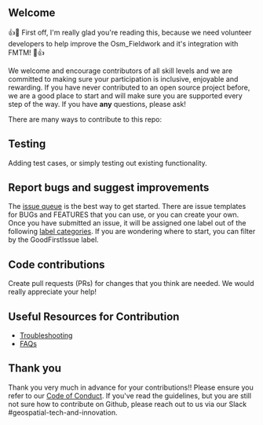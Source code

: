 ## Welcome

:+1::tada: First off, I'm really glad you're reading this, because we need volunteer developers to help improve the Osm_Fieldwork and it's integration with FMTM! :tada::+1:

We welcome and encourage contributors of all skill levels and we are committed to making sure your participation is inclusive, enjoyable and rewarding. If you have never contributed to an open source project before, we are a good place to start and will make sure you are supported every step of the way. If you have **any** questions, please ask!

There are many ways to contribute to this repo:

## Testing

Adding test cases, or simply testing out existing functionality.

## Report bugs and suggest improvements

The [issue queue](https://github.com/hotosm/osm_fieldwork/issues) is the best way to get started. There are issue templates for BUGs and FEATURES that you can use, or you can create your own. Once you have submitted an issue, it will be assigned one label out of the following [label categories](https://github.com/hotosm/osm_fieldwork/labels). If you are wondering where to start, you can filter by the GoodFirstIssue label.

## Code contributions

Create pull requests (PRs) for changes that you think are needed. We would really appreciate your help!

## Useful Resources for Contribution 
- [Troubleshooting](https://github.com/hotosm/osm-fieldwork/wiki/troubleshooting)
- [FAQs](https://github.com/hotosm/osm-fieldwork/wiki/FAQ)


## Thank you

Thank you very much in advance for your contributions!! Please ensure you refer to our [Code of Conduct](https://github.com/hotosm/osm-fieldwork/wiki/Code-of-Conduct).
If you've read the guidelines, but you are still not sure how to contribute on Github, please reach out to us via our Slack #geospatial-tech-and-innovation.
